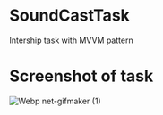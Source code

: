 # SoundCastTask
Intership task with MVVM pattern
# Screenshot of task

![Webp net-gifmaker (1)](https://user-images.githubusercontent.com/35366918/58160595-669fc580-7c9c-11e9-9467-c53e03f587e3.gif)

